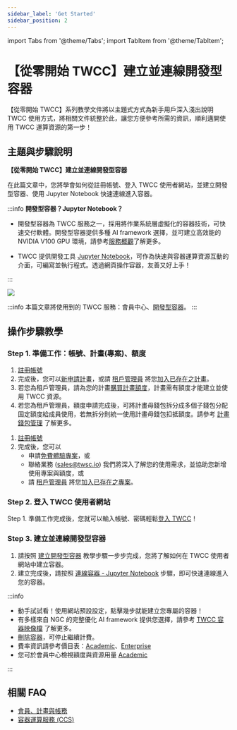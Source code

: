 ```yaml
---
sidebar_label: 'Get Started'
sidebar_position: 2
---
```


import Tabs from '@theme/Tabs';
import TabItem from '@theme/TabItem';


# 【從零開始 TWCC】建立並連線開發型容器

【從零開始 TWCC】系列教學文件將以主題式方式為新手用戶深入淺出說明 TWCC 使用方式，將相關文件統整於此，讓您方便參考所需的資訊，順利邁開使用 TWCC 運算資源的第一步！<i class="fa fa-hand-peace-o" aria-hidden="true"></i>


## 主題與步驟說明

**【從零開始 TWCC】建立並連線開發型容器**

在此篇文章中，您將學會如何從註冊帳號、登入 TWCC 使用者網站，並建立開發型容器、使用 Jupyter Notebook 快速連線進入容器。


:::info
**開發型容器？Jupyter Notebook？**

- 開發型容器為 TWCC 服務之一，採用將作業系統層虛擬化的容器技術，可快速交付軟體。開發型容器提供多種 AI framework 選擇，並可建立高效能的 NVIDIA V100 GPU 環境，請參考[<ins>服務概觀</ins>](https://man.twcc.ai/@twccdocs/doc-ccs-main-zh/%2F%40twccdocs%2Fccs-overview-zh)了解更多。

- TWCC 提供開發工具 [<ins>Jupyter Notebook</ins>](https://jupyter.org/)，可作為快速與容器運算資源互動的介面，可編寫並執行程式。透過網頁操作容器，友善又好上手！

::: 

![](https://i.imgur.com/OTa5mVF.png)


:::info
本篇文章將使用到的 TWCC 服務：會員中心、[<ins>開發型容器</ins>](https://man.twcc.ai/@twccdocs/doc-ccs-main-zh)。
:::

## 操作步驟教學

### Step 1. 準備工作：帳號、計畫(專案)、額度

<Tabs className="unique-tabs">
<TabItem value="Academic" label="Academic">

1. [註冊帳號](/docs/api.md)
2. 完成後，您可以[新申請計畫](https://man.twcc.ai/@twccdocs/doc-service-main-zh/https%3A%2F%2Fman.twcc.ai%2F%40twccdocs%2Fapply-project-and-credit-zh)，或請 [租戶管理員<i class="fa fa-question-circle" aria-hidden="true"></i>](https://man.twcc.ai/@twccdocs/role-main-zh/https%3A%2F%2Fman.twcc.ai%2F%40twccdocs%2Frole-overview-zh) 將您[加入已存在之計畫](https://man.twcc.ai/@twccdocs/doc-service-main-zh/https%3A%2F%2Fman.twcc.ai%2F%40twccdocs%2Fguide-service-manage-project-team-zh)。
3. 若您為租戶管理員，請為您的計畫[購買計畫額度](https://man.twcc.ai/@twccdocs/doc-service-main-zh/https%3A%2F%2Fman.twcc.ai%2F%40twccdocs%2FS17dwAja4%3Ftype%3Dview)，計畫需有額度才能建立並使用 TWCC 資源。
4. 若您為租戶管理員，額度申請完成後，可將計畫母錢包拆分成多個子錢包分配固定額度給成員使用，若無拆分則統一使用計畫母錢包扣抵額度。請參考 [計畫錢包管理](https://man.twcc.ai/@twccdocs/doc-service-main-zh/https%3A%2F%2Fman.twcc.ai%2F%40twccdocs%2Fguide-service-manage-project-wallet-zh) 了解更多。

</TabItem>
<TabItem value="Enterprise" label="Enterprise">

1. [註冊帳號](https://tws.twcc.ai/)
2. 完成後，您可以
    - 申請[免費體驗專案](https://member.twcc.ai/module_page.php?module=nchc_service#nchc_service/nchc_service.php?action=trial_prj_apply_step0)，或
    - 聯絡業務 (sales@twsc.io) 我們將深入了解您的使用需求，並協助您新增使用專案與額度，或
    - 請 [租戶管理員<i class="fa fa-question-circle" aria-hidden="true"></i>](https://man.twcc.ai/@twccdocs/role-main-zh/https%3A%2F%2Fman.twcc.ai%2F%40twccdocs%2Frole-overview-zh) 將您[加入已存在之專案](https://man.twcc.ai/@twsdocs/doc-mber-pjct-blng-main-zh/https%3A%2F%2Fman.twcc.ai%2F%40twsdocs%2Fguide-service-manage-project-team-zh)。

</TabItem>
</Tabs>


### Step 2. 登入 TWCC 使用者網站
    
Step 1. 準備工作完成後，您就可以輸入帳號、密碼輕鬆[登入 TWCC](https://man.twcc.ai/@twccdocs/doc-service-main-zh/https%3A%2F%2Fman.twcc.ai%2F%40twccdocs%2Fguide-service-signin-twcc-zh)！ 
    


### Step 3. 建立並連線開發型容器
    
1. 請按照 [建立開發型容器](https://man.twcc.ai/@twccdocs/doc-ccs-main-zh/https%3A%2F%2Fman.twcc.ai%2F%40twccdocs%2Fguide-ccs-create-zh#%E5%BB%BA%E7%AB%8B%E9%96%8B%E7%99%BC%E5%9E%8B%E5%AE%B9%E5%99%A81) 教學步驟一步步完成，您將了解如何在 TWCC 使用者網站中建立容器。
2. 建立完成後，請按照 [連線容器 - Jupyter Notebook](https://man.twcc.ai/@twccdocs/doc-ccs-main-zh/https%3A%2F%2Fman.twcc.ai%2F%40twccdocs%2Fguide-ccs-connect-zh#Jupyter-Notebook) 步驟，即可快速連線進入您的容器。



:::info

- 動手試試看！使用網站預設設定，點擊幾步就能建立您專屬的容器！
- 有多樣來自 NGC 的完整優化 AI framework 提供您選擇，請參考 [<ins>TWCC 容器映像檔</ins>](https://man.twcc.ai/@twccdocs/ccs-concept-image-main-zh) 了解更多。
- [<ins>刪除容器</ins>](https://man.twcc.ai/@twccdocs/doc-ccs-main-zh/https%3A%2F%2Fman.twcc.ai%2F%40twccdocs%2Fguide-ccs-manage-zh#%E5%88%AA%E9%99%A4%E5%AE%B9%E5%99%A8)，可停止繼續計費。
- 費率資訊請參考價目表：<a href="https://man.twcc.ai/@twccdocs/SJWlN3YDr?type=view#%E5%AE%B9%E5%99%A8%E9%81%8B%E7%AE%97%E6%9C%8D%E5%8B%99-Container-Compute-Service-CCS">Academic</a>、<a href="https://man.twcc.ai/@twsdocs/pricing-zh#%E5%AE%B9%E5%99%A8%E9%81%8B%E7%AE%97%E6%9C%8D%E5%8B%99-Container-Compute-Service-CCS">Enterprise</a>
- 您可於會員中心檢視額度與資源用量 <a href="https://man.twcc.ai/@twccdocs/doc-service-main-zh/https%3A%2F%2Fman.twcc.ai%2F%40twccdocs%2Fguide-service-view-billing-resource-usage-zh">Academic</a>

:::



## 相關 FAQ 
- [會員、計畫與帳務](https://man.twcc.ai/@twccdocs/faq-zh/https%3A%2F%2Fman.twcc.ai%2F%40twccdocs%2Ffaq-membership-project-billing-zh)
- [容器運算服務 (CCS)](https://man.twcc.ai/@twccdocs/faq-zh/https%3A%2F%2Fman.twcc.ai%2F%40twccdocs%2Ffaq-ccs-zh)